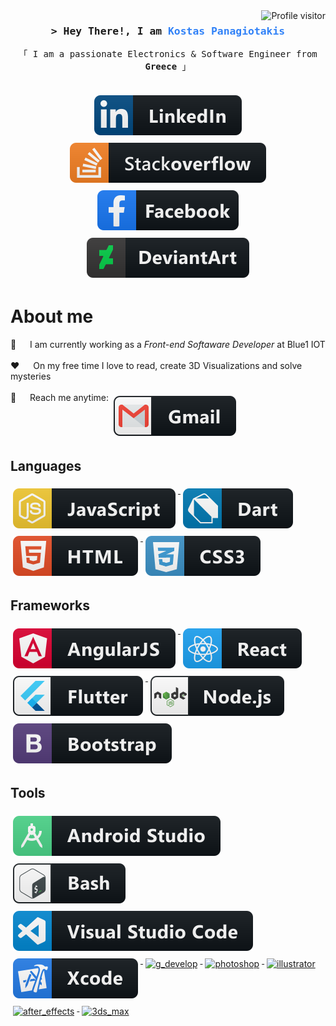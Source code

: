 <a href="https://komarev.com/ghpvc/?username=koiranos">
  <img align="right" src="https://komarev.com/ghpvc/?username=koiranos&label=Visitors&color=0e75b6&style=flat" alt="Profile visitor" />
</a>

<!-- Intro  -->
<h3 align="center">
        <samp>&gt; Hey There!, I am
                <b><span style="color: rgb(48,129,247)" >Kostas Panagiotakis</span></b>
        </samp>
</h3>

<p align="center"> 
  <samp>
    「 I am a passionate Electronics & Software Engineer from <b>Greece</b> 」
    <br>
    <br>
  </samp>
</p>

<p align="center">
<a href="https://www.linkedin.com/in/panagiotakiskostas/" target="_blank">
    <img src="svg/social/linkedin.svg" alt="linkedin" style="vertical-align:top; margin:6px 4px">
  </a>
  <a href="https://stackoverflow.com/users/13185093/kostas-panagiotakis" target="_blank">
    <img src="svg/social/stackoverflow.svg" alt="stackoverflow" style="vertical-align:top; margin:6px 4px">
  </a>
  <a href="https://www.facebook.com/kostas.panagiotakis/" target="_blank">
    <img src="svg/social/facebook.svg" alt="facebook" style="vertical-align:top; margin:6px 4px">
  </a>
  <a href="https://www.deviantart.com/panagiotakis" target="_blank">
    <img src="svg/dev/services/deviantart.svg" alt="deviantart" style="vertical-align:top; margin:6px 4px">
  </a>
</p>

<!-- About Section -->
 # About me
 
<p>
 <!--<img align="right" width="350" src="/assets/programmer.gif" alt="Coding gif" />-->
  
👔 &emsp; I am currently working as a <i>Front-end Softaware Developer</i> at Blue1 IOT <br/><br/>
 ❤️ &emsp; On my free time I love to read, create 3D Visualizations and solve mysteries <br/><br/>
 📧 &emsp; Reach me anytime: <a href="mailto:panagiotakiskostas@gmail.com" title="panagiotakiskostas@gmail.com">
    <img src="svg/social/gmail.svg" alt="gmail" style="vertical-align:top; margin:6px 4px">
  </a>
</p>

## Languages
<a href="#">
    <img src="svg/dev/languages/%20js.svg" alt="js" style="vertical-align:top; margin:6px 4px">
  </a>  
<a href="#">
    <img src="svg/dev/languages/%20dart.svg" alt="dart" style="vertical-align:top; margin:6px 4px">
  </a>
<a href="#">
    <img src="svg/dev/languages/%20html.svg" alt="html" style="vertical-align:top; margin:6px 4px">
  </a> 
<a href="#">
    <img src="svg/dev/languages/%20css3.svg" alt="css3" style="vertical-align:top; margin:6px 4px">
  </a>  
  
## Frameworks
<a href="#">
    <img src="svg/dev/frameworks/%20angular.svg" alt="angular" style="vertical-align:top; margin:6px 4px">
  </a>
<a href="#">
    <img src="svg/dev/frameworks/%20react.svg" alt="react" style="vertical-align:top; margin:6px 4px">
  </a>
<a href="#">
    <img src="svg/dev/frameworks/%20flutter.svg" alt="flutter" style="vertical-align:top; margin:6px 4px">
  </a>
<a href="#">
    <img src="svg/dev/frameworks/%20nodejs.svg" alt="nodejs" style="vertical-align:top; margin:6px 4px">
  </a>
<a href="#">
    <img src="svg/dev/frameworks/%20bootstrap.svg" alt="bootstrap" style="vertical-align:top; margin:6px 4px">
  </a>
  
## Tools
<a href="#">
    <img src="svg/dev/tools/%20android_studio.svg" alt="android_studio" style="vertical-align:top; margin:6px 4px">
  </a>
<a href="#">
    <img src="svg/dev/tools/%20bash.svg" alt="bash" style="vertical-align:top; margin:6px 4px">
  </a>
<a href="#">
    <img src="svg/dev/tools/%20visualstudio_code.svg" alt="visualstudio_code" style="vertical-align:top; margin:6px 4px">
  </a>
<a href="#">
    <img src="svg/dev/tools/%20xcode.svg" alt="xcode" style="vertical-align:top; margin:6px 4px">
  </a>
<a href="#">
    <img src="svg/dev/tools/%20g_develop.svg" alt="g_develop" style="vertical-align:top; margin:6px 4px">
  </a>
<a href="#">
    <img src="svg/art/tools/%20photoshop.svg" alt="photoshop" style="vertical-align:top; margin:6px 4px">
  </a>  
<a href="#">
    <img src="svg/art/tools/%20illustrator.svg" alt="illustrator" style="vertical-align:top; margin:6px 4px">
  </a>
<a href="#">
    <img src="svg/art/tools/%20after_effects.svg" alt="after_effects" style="vertical-align:top; margin:6px 4px">
  </a>
<a href="#">
    <img src="svg/art/tools/%203ds_max.svg" alt="3ds_max" style="vertical-align:top; margin:6px 4px">
  </a>
